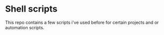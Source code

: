 # Shell scripts

This repo contains a few scripts i've used before for certain projects and or automation scripts.
